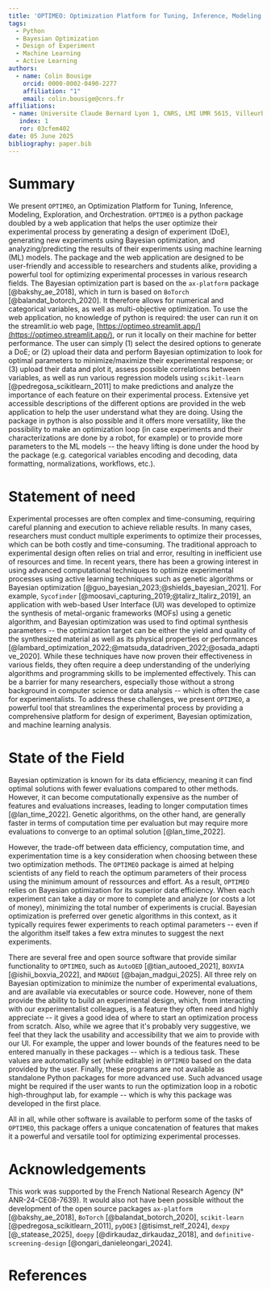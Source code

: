 ```yaml
---
title: 'OPTIMEO: Optimization Platform for Tuning, Inference, Modeling, Exploration, and Orchestration'
tags:
  - Python
  - Bayesian Optimization
  - Design of Experiment
  - Machine Learning
  - Active Learning
authors:
  - name: Colin Bousige
    orcid: 0000-0002-0490-2277
    affiliation: "1"
    email: colin.bousige@cnrs.fr
affiliations:
 - name: Universite Claude Bernard Lyon 1, CNRS, LMI UMR 5615, Villeurbanne, F-69100, France
   index: 1
   ror: 03cfem402
date: 05 June 2025
bibliography: paper.bib
---
```


# Summary

We present `OPTIMEO`, an Optimization Platform for Tuning, Inference, Modeling, Exploration, and Orchestration.
`OPTIMEO` is a python package doubled by a web application that helps the user optimize their experimental process by generating a design of experiment (DoE), generating new experiments using Bayesian optimization, and analyzing/predicting the results of their experiments using machine learning (ML) models.
The package and the web application are designed to be user-friendly and accessible to researchers and students alike, providing a powerful tool for optimizing experimental processes in various research fields.
The Bayesian optimization part is based on the `ax-platform` package [@bakshy_ae_2018], which in turn is based on `BoTorch` [@balandat_botorch_2020].
It therefore allows for numerical and categorical variables, as well as multi-objective optimization.
To use the web application, no knowledge of python is required: the user can run it on the streamlit.io web page, [https://optimeo.streamlit.app/](https://optimeo.streamlit.app/), or run it locally on their machine for better performance.
The user can simply (1) select the desired options to generate a DoE; or (2) upload their data and perform Bayesian optimization to look for optimal parameters to minimize/maximize their experimental response; or (3) upload their data and plot it, assess possible correlations between variables, as well as run various regression models using `scikit-learn` [@pedregosa_scikitlearn_2011] to make predictions and analyze the importance of each feature on their experimental process.
Extensive yet accessible descriptions of the different options are provided in the web application to help the user understand what they are doing.
Using the package in python is also possible and it offers more versatility, like the possibility to make an optimization loop (in case experiments and their characterizations are done by a robot, for example) or to provide more parameters to the ML models -- the heavy lifting is done under the hood by the package (e.g. categorical variables encoding and decoding, data formatting, normalizations, workflows, etc.).

# Statement of need

Experimental processes are often complex and time-consuming, requiring careful planning and execution to achieve reliable results.
In many cases, researchers must conduct multiple experiments to optimize their processes, which can be both costly and time-consuming.
The traditional approach to experimental design often relies on trial and error, resulting in inefficient use of resources and time.
In recent years, there has been a growing interest in using advanced computational techniques to optimize experimental processes using active learning techniques such as genetic algorithms or Bayesian optimization [@guo_bayesian_2023;@shields_bayesian_2021].
For example, `Sycofinder` [@moosavi_capturing_2019;@talirz_ltalirz_2019], an application with web-based User Interface (UI) was developed to optimize the synthesis of metal-organic frameworks (MOFs) using a genetic algorithm, and Bayesian optimization was used to find optimal synthesis parameters -- the optimization target can be either the yield and quality of the synthesized material as well as its physical properties or performances [@lambard_optimization_2022;@matsuda_datadriven_2022;@osada_adaptive_2020].
While these techniques have now proven their effectiveness in various fields, they often require a deep understanding of the underlying algorithms and programming skills to be implemented effectively.
This can be a barrier for many researchers, especially those without a strong background in computer science or data analysis -- which is often the case for experimentalists.
To address these challenges, we present `OPTIMEO`, a powerful tool that streamlines the experimental process by providing a comprehensive platform for design of experiment, Bayesian optimization, and machine learning analysis.

# State of the Field

Bayesian optimization is known for its data efficiency, meaning it can find optimal solutions with fewer evaluations compared to other methods.
However, it can become computationally expensive as the number of features and evaluations increases, leading to longer computation times [@lan_time_2022].
Genetic algorithms, on the other hand, are generally faster in terms of computation time per evaluation but may require more evaluations to converge to an optimal solution [@lan_time_2022].

However, the trade-off between data efficiency, computation time, and experimentation time is a key consideration when choosing between these two optimization methods.
The `OPTIMEO` package is aimed at helping scientists of any field to reach the optimum parameters of their process using the minimum amount of ressources and effort.
As a result, `OPTIMEO` relies on Bayesian optimization for its superior data efficiency.
When each experiment can take a day or more to complete and analyze (or costs a lot of money), minimizing the total number of experiments is crucial.
Bayesian optimization is preferred over genetic algorithms in this context, as it typically requires fewer experiments to reach optimal parameters -- even if the algorithm itself takes a few extra minutes to suggest the next experiments.

There are several free and open source software that provide similar functionality to `OPTIMEO`, such as `AutoOED` [@tian_autooed_2021], `BOXVIA` [@ishii_boxvia_2022], and `MADGUI` [@bajan_madgui_2025].
All three rely on Bayesian optimization to minimize the number of experimental evaluations, and are available via executables or source code.
However, none of them provide the ability to build an experimental design, which, from interacting with our experimentalist colleagues, is a feature they often need and highly appreciate -- it gives a good idea of where to start an optimization process from scratch.
Also, while we agree that it's probably very suggestive, we feel that they lack the usability and accessibility that we aim to provide with our UI.
For example, the upper and lower bounds of the features need to be entered manually in these packages -- which is a tedious task.
These values are automatically set (while editable) in `OPTIMEO` based on the data provided by the user.
Finally, these programs are not available as standalone Python packages for more advanced use.
Such advanced usage might be required if the user wants to run the optimization loop in a robotic high-throughput lab, for example -- which is why this package was developed in the first place.

All in all, while other software is available to perform some of the tasks of `OPTIMEO`, this package offers a unique concatenation of features that makes it a powerful and versatile tool for optimizing experimental processes.

# Acknowledgements

This work was supported by the French National Research Agency (N° ANR-24-CE08-7639).
It would also not have been possible without the development of the open source packages `ax-platform` [@bakshy_ae_2018], `BoTorch` [@balandat_botorch_2020], `scikit-learn` [@pedregosa_scikitlearn_2011], `pyDOE3` [@tisimst_relf_2024], `dexpy` [@_statease_2025], `doepy` [@dirkaudaz_dirkaudaz_2018], and `definitive-screening-design` [@ongari_danieleongari_2024].

# References